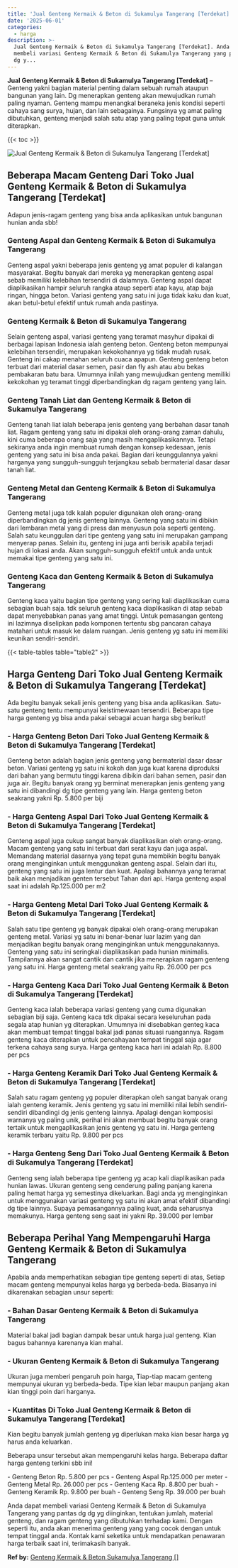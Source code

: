 ```yaml
---
title: 'Jual Genteng Kermaik & Beton di Sukamulya Tangerang [Terdekat]'
date: '2025-06-01'
categories:
  - harga
description: >-
  Jual Genteng Kermaik & Beton di Sukamulya Tangerang [Terdekat]. Anda dapat
  membeli variasi Genteng Kermaik & Beton di Sukamulya Tangerang yang pantas dg
  dg y...
---
```


**Jual Genteng Kermaik & Beton di Sukamulya Tangerang \[Terdekat\]** – Genteng yakni bagian material penting dalam sebuah rumah ataupun bangunan yang lain. Dg menerapkan genteng akan mewujudkan rumah paling nyaman. Genteng mampu menangkal beraneka jenis kondisi seperti cahaya sang surya, hujan, dan lain sebagainya. Fungsinya yg amat paling dibutuhkan, genteng menjadi salah satu atap yang paling tepat guna untuk diterapkan.

{{< toc >}}

![Jual Genteng Kermaik & Beton di Sukamulya Tangerang [Terdekat]](/images/genteng-minimalis-murah24.png)

## Beberapa Macam Genteng Dari Toko Jual Genteng Kermaik & Beton di Sukamulya Tangerang \[Terdekat\]

Adapun jenis-ragam genteng yang bisa anda aplikasikan untuk bangunan hunian anda sbb!

### Genteng Aspal dan Genteng Kermaik & Beton di Sukamulya Tangerang

Genteng aspal yakni beberapa jenis genteng yg amat populer di kalangan masyarakat. Begitu banyak dari mereka yg menerapkan genteng aspal sebab memiliki kelebihan tersendiri di dalamnya. Genteng aspal dapat diaplikasikan hampir seluruh rangka ataup seperti atap kayu, atap baja ringan, hingga beton. Variasi genteng yang satu ini juga tidak kaku dan kuat, akan betul-betul efektif untuk rumah anda pastinya.

### Genteng Kermaik & Beton di Sukamulya Tangerang

Selain genteng aspal, variasi genteng yang teramat masyhur dipakai di berbagai lapisan Indonesia ialah genteng beton. Genteng beton mempunyai kelebihan tersendiri, merupakan kekokohannya yg tidak mudah rusak. Genteng ini cakap menahan seluruh cuaca apapun. Genteng genteng beton terbuat dari material dasar semen, pasir dan fly ash atau abu bekas pembakaran batu bara. Umumnya inilah yang mewujudkan genteng memiliki kekokohan yg teramat tinggi diperbandingkan dg ragam genteng yang lain.

### Genteng Tanah Liat dan Genteng Kermaik & Beton di Sukamulya Tangerang

Genteng tanah liat ialah beberapa jenis genteng yang berbahan dasar tanah liat. Ragam genteng yang satu ini dipakai oleh orang-orang zaman dahulu, kini cuma beberapa orang saja yang masih mengaplikasikannya. Tetapi sekiranya anda ingin membuat rumah dengan konsep kedesaan, jenis genteng yang satu ini bisa anda pakai. Bagian dari keunggulannya yakni harganya yang sungguh-sungguh terjangkau sebab bermaterial dasar dasar tanah liat.

### Genteng Metal dan Genteng Kermaik & Beton di Sukamulya Tangerang

Genteng metal juga tdk kalah populer digunakan oleh orang-orang diperbandingkan dg jenis genteng lainnya. Genteng yang satu ini dibikin dari lembaran metal yang di press dan menyusun pola seperti genteng. Salah satu keunggulan dari tipe genteng yang satu ini merupakan gampang menyerap panas. Selain itu, genteng ini juga anti berisik apabila terjadi hujan di lokasi anda. Akan sungguh-sungguh efektif untuk anda untuk memakai tipe genteng yang satu ini.

### Genteng Kaca dan Genteng Kermaik & Beton di Sukamulya Tangerang

Genteng kaca yaitu bagian tipe genteng yang sering kali diaplikasikan cuma sebagian buah saja. tdk seluruh genteng kaca diaplikasikan di atap sebab dapat menyebabkan panas yang amat tinggi. Untuk pemasangan genteng ini lazimnya diselipkan pada komponen tertentu sbg pancaran cahaya matahari untuk masuk ke dalam ruangan. Jenis genteng yg satu ini memiliki keunikan sendiri-sendiri.

{{< table-tables table="table2" >}}

## Harga Genteng Dari Toko Jual Genteng Kermaik & Beton di Sukamulya Tangerang \[Terdekat\]

Ada begitu banyak sekali jenis genteng yang bisa anda aplikasikan. Satu-satu genteng tentu mempunyai keistimewaan tersendiri. Beberapa tipe harga genteng yg bisa anda pakai sebagai acuan harga sbg berikut!

### \- Harga Genteng Beton Dari Toko Jual Genteng Kermaik & Beton di Sukamulya Tangerang \[Terdekat\]

Genteng beton adalah bagian jenis genteng yang bermaterial dasar dasar beton. Variasi genteng yg satu ini kokoh dan juga kuat karena diproduksi dari bahan yang bermutu tinggi karena dibikin dari bahan semen, pasir dan juga air. Begitu banyak orang yg berminat menerapkan jenis genteng yang satu ini dibandingi dg tipe genteng yang lain. Harga genteng beton seakrang yakni Rp. 5.800 per biji

### \- Harga Genteng Aspal Dari Toko Jual Genteng Kermaik & Beton di Sukamulya Tangerang \[Terdekat\]

Genteng aspal juga cukup sangat banyak diaplikasikan oleh orang-orang. Macam genteng yang satu ini terbuat dari serat kayu dan juga aspal. Memandang material dasarnya yang tepat guna membikin begitu banyak orang menginginkan untuk menggunakan genteng aspal. Selain dari itu, genteng yang satu ini juga lentur dan kuat. Apalagi bahannya yang teramat baik akan menjadikan genten tersebut Tahan dari api. Harga genteng aspal saat ini adalah Rp.125.000 per m2

### \- Harga Genteng Metal Dari Toko Jual Genteng Kermaik & Beton di Sukamulya Tangerang \[Terdekat\]

Salah satu tipe genteng yg banyak dipakai oleh orang-orang merupakan genteng metal. Variasi yg satu ini benar-benar luar lazim yang dan menjadikan begitu banyak orang menginginkan untuk menggunakannya. Genteng yang satu ini seringkali diaplikasikan pada hunian minimalis. Tampilannya akan sangat cantik dan cantik jika menerapkan ragam genteng yang satu ini. Harga genteng metal seakrang yaitu Rp. 26.000 per pcs

### \- Harga Genteng Kaca Dari Toko Jual Genteng Kermaik & Beton di Sukamulya Tangerang \[Terdekat\]

Genteng kaca ialah beberapa variasi genteng yang cuma digunakan sebagian biji saja. Genteng kaca tdk dipakai secara keseluruhan pada segala atap hunian yg diterapkan. Umumnya ini disebabkan genteg kaca akan membuat tempat tinggal bakal jadi panas situasi ruangannya. Ragam genteng kaca diterapkan untuk pencahayaan tempat tinggal saja agar terkena cahaya sang surya. Harga genteng kaca hari ini adalah Rp. 8.800 per pcs

### \- Harga Genteng Keramik Dari Toko Jual Genteng Kermaik & Beton di Sukamulya Tangerang \[Terdekat\]

Salah satu ragam genteng yg populer diterapkan oleh sangat banyak orang ialah genteng keramik. Jenis genteng yg satu ini memiliki nilai lebih sendiri-sendiri dibandingi dg jenis genteng lainnya. Apalagi dengan komposisi warnanya yg paling unik, perihal ini akan membuat begitu banyak orang tertaik untuk mengaplikasikan jenis genteng yg satu ini. Harga genteng keramik terbaru yaitu Rp. 9.800 per pcs

### \- Harga Genteng Seng Dari Toko Jual Genteng Kermaik & Beton di Sukamulya Tangerang \[Terdekat\]

Genteng seng ialah beberapa tipe genteng yg acap kali diaplikasikan pada hunian lawas. Ukuran genteng seng cenderung paling panjang karena paling hemat harga yg semestinya dikeluarkan. Bagi anda yg menginginkan untuk menggunakan variasi genteng yg satu ini akan amat efektif dibandingi dg tipe lainnya. Supaya pemasangannya paling kuat, anda seharusnya memakunya. Harga genteng seng saat ini yakni Rp. 39.000 per lembar

## Beberapa Perihal Yang Mempengaruhi Harga Genteng Kermaik & Beton di Sukamulya Tangerang

Apabila anda memperhatikan sebagian tipe genteng seperti di atas, Setiap macam genteng mempunyai kelas harga yg berbeda-beda. Biasanya ini dikarenakan sebagian unsur seperti:

### \- Bahan Dasar Genteng Kermaik & Beton di Sukamulya Tangerang

Material bakal jadi bagian dampak besar untuk harga jual genteng. Kian bagus bahannya karenanya kian mahal.

### \- Ukuran Genteng Kermaik & Beton di Sukamulya Tangerang

Ukuran juga memberi pengaruh poin harga, Tiap-tiap macam genteng mempunyai ukuran yg berbeda-beda. Tipe kian lebar maupun panjang akan kian tinggi poin dari harganya.

### \- Kuantitas Di Toko Jual Genteng Kermaik & Beton di Sukamulya Tangerang \[Terdekat\]

Kian begitu banyak jumlah genteng yg diperlukan maka kian besar harga yg harus anda keluarkan.

Beberapa unsur tersebut akan mempengaruhi kelas harga. Beberapa daftar harga genteng terkini sbb ini!

\- Genteng Beton Rp. 5.800 per pcs - Genteng Aspal Rp.125.000 per meter - Genteng Metal Rp. 26.000 per pcs - Genteng Kaca Rp. 8.800 per buah - Genteng Keramik Rp. 9.800 per buah - Genteng Seng Rp. 39.000 per buah

Anda dapat membeli variasi Genteng Kermaik & Beton di Sukamulya Tangerang yang pantas dg dg yg diinginkan, tentukan jumlah, material genteng, dan ragam genteng yang dibutuhkan terhadap kami. Dengan seperti itu, anda akan menerima genteng yang yang cocok dengan untuk tempat tinggal anda. Kontak kami seketika untuk mendapatkan penawaran harga terbaik saat ini, terimakasih banyak.

**Ref by:**  [Genteng Kermaik & Beton  Sukamulya Tangerang []](https://id.wikipedia.org/wiki/Genteng)
